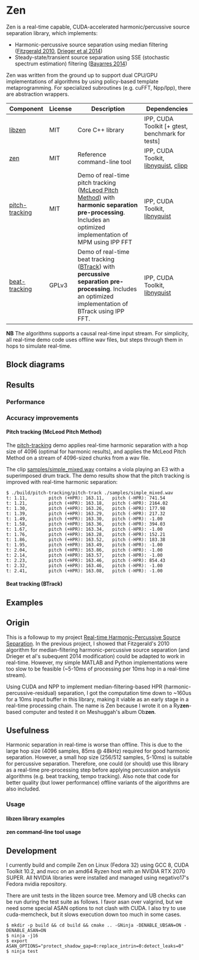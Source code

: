 # Zen

Zen is a real-time capable, CUDA-accelerated harmonic/percussive source separation library, which implements:
* Harmonic-percussive source separation using median filtering ([Fitzgerald 2010](http://dafx10.iem.at/papers/DerryFitzGerald_DAFx10_P15.pdf), [Drieger et al 2014](https://archives.ismir.net/ismir2014/paper/000127.pdf))
* Steady-state/transient source separation using SSE (stochastic spectrum estimation) filtering ([Bayarres 2014](https://iie.fing.edu.uy/publicaciones/2014/Iri14/Iri14.pdf))

Zen was written from the ground up to support dual CPU/GPU implementations of algorithms by using policy-based template metaprogramming. For specialized subroutines (e.g. cuFFT, Npp/Ipp), there are abstraction wrappers.

| Component | License | Description | Dependencies |
|-----------|---------|-------------|--------------|
| [libzen](./libzen/) | MIT | Core C++ library | IPP, CUDA Toolkit [+ gtest, benchmark for tests] |
| [zen](./zen/) | MIT | Reference command-line tool | IPP, CUDA Toolkit, [libnyquist](https://github.com/ddiakopoulos/libnyquist), [clipp](https://github.com/muellan/clipp) |
| [pitch-tracking](./pitch-tracking) | MIT | Demo of real-time pitch tracking ([McLeod Pitch Method](http://www.cs.otago.ac.nz/tartini/papers/A_Smarter_Way_to_Find_Pitch.pdf)) with **harmonic separation pre-processing**. Includes an optimized implementation of MPM using IPP FFT | IPP, CUDA Toolkit, [libnyquist](https://github.com/ddiakopoulos/libnyquist) |
| [beat-tracking](./beat-tracking) | GPLv3 | Demo of real-time beat tracking ([BTrack](https://github.com/adamstark/BTrack)) with **percussive separation pre-processing**. Includes an optimized implementation of BTrack using IPP FFT. | IPP, CUDA Toolkit, [libnyquist](https://github.com/ddiakopoulos/libnyquist) |

**NB** The algorithms supports a causal real-time input stream. For simplicity, all real-time demo code uses offline wav files, but steps through them in hops to simulate real-time.

## Block diagrams

## Results

### Performance

### Accuracy improvements

#### Pitch tracking (McLeod Pitch Method)

The [pitch-tracking](./pitch-tracking) demo applies real-time harmonic separation with a hop size of 4096 (optimal for harmonic results), and applies the McLeod Pitch Method on a stream of 4096-sized chunks from a wav file.

The clip [samples/simple_mixed.wav](./samples/simple_mixed.wav) contains a viola playing an E3 with a superimposed drum track. The demo results show that the pitch tracking is improved with real-time harmonic separation:
```
$ ./build/pitch-tracking/pitch-track ./samples/simple_mixed.wav
t: 1.11,        pitch (+HPR): 163.11,   pitch (-HPR): 741.54
t: 1.21,        pitch (+HPR): 163.18,   pitch (-HPR): 2164.02
t: 1.30,        pitch (+HPR): 163.26,   pitch (-HPR): 177.98
t: 1.39,        pitch (+HPR): 163.29,   pitch (-HPR): 217.32
t: 1.49,        pitch (+HPR): 163.30,   pitch (-HPR): -1.00
t: 1.58,        pitch (+HPR): 163.36,   pitch (-HPR): 394.03
t: 1.67,        pitch (+HPR): 163.34,   pitch (-HPR): -1.00
t: 1.76,        pitch (+HPR): 163.28,   pitch (-HPR): 152.21
t: 1.86,        pitch (+HPR): 163.52,   pitch (-HPR): 183.38
t: 1.95,        pitch (+HPR): 163.49,   pitch (-HPR): -1.00
t: 2.04,        pitch (+HPR): 163.86,   pitch (-HPR): -1.00
t: 2.14,        pitch (+HPR): 163.57,   pitch (-HPR): -1.00
t: 2.23,        pitch (+HPR): 163.46,   pitch (-HPR): 854.43
t: 2.32,        pitch (+HPR): 163.46,   pitch (-HPR): -1.00
t: 2.41,        pitch (+HPR): 163.08,   pitch (-HPR): -1.00
```

#### Beat tracking (BTrack)

## Examples

## Origin

This is a followup to my project [Real-time Harmonic-Percussive Source Separation](https://github.com/sevagh/Real-Time-HPSS). In the previous project, I showed that Fitzgerald's 2010 algorithm for median-filtering harmonic-percussive source separation (and Drieger et al's subequent 2014 modification) could be adapted to work in real-time. However, my simple MATLAB and Python implementations were too slow to be feasible (~5-10ms of processing per 10ms hop in a real-time stream).

Using CUDA and NPP to implement median-filtering-based HPR (harmonic-percussive-residual) separation, I got the computation time down to ~160us for a 10ms input buffer in this library, making it viable as an early stage in a real-time processing chain. The name is Zen because I wrote it on a Ry**zen**-based computer and tested it on Meshuggah's album Ob**zen**.

## Usefulness

Harmonic separation in real-time is worse than offline. This is due to the large hop size (4096 samples, 85ms @ 48kHz) required for good harmonic separation. However, a small hop size (256/512 samples, 5-10ms) is suitable for percussive separation. Therefore, one could (or should) use this library as a real-time pre-processing step before applying percussion analysis algorithms (e.g. beat tracking, tempo tracking). Also note that code for better quality (but lower performance) offline variants of the algorithms are also included.

### Usage

#### libzen library examples

#### zen command-line tool usage

## Development

I currently build and compile Zen on Linux (Fedora 32) using GCC 8, CUDA Toolkit 10.2, and nvcc on an amd64 Ryzen host with an NVIDIA RTX 2070 SUPER. All NVIDIA libraries were installed and managed using negativo17's Fedora nvidia repository.

There are unit tests in the libzen source tree. Memory and UB checks can be run during the test suite as follows. I favor asan over valgrind, but we need some special ASAN options to not clash with CUDA. I also try to use cuda-memcheck, but it slows execution down too much in some cases.

```
$ mkdir -p build && cd build && cmake .. -GNinja -DENABLE_UBSAN=ON -DENABLE_ASAN=ON
$ ninja -j16
$ export ASAN_OPTIONS="protect_shadow_gap=0:replace_intrin=0:detect_leaks=0"
$ ninja test
```
